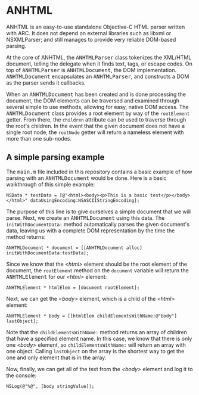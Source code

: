 # ANHTML

ANHTML is an easy-to-use standalone Objective-C HTML parser written with ARC. It does not depend on external libraries such as libxml or NSXMLParser; and still manages to provide very reliable DOM-based parsing.

At the core of ANHTML, the <tt>ANHTMLParser</tt> class tokenizes the XML/HTML document, telling the delegate when it finds text, tags, or escape codes. On top of <tt>ANHTMLParser</tt> is <tt>ANHTMLDocument</tt>, the DOM implementation. <tt>ANHTMLDocument</tt> encapsulates an <tt>ANHTMLParser</tt>, and constructs a DOM as the parser sends it callbacks.

When an <tt>ANHTMLDocument</tt> has been created and is done processing the document, the DOM elements can be traversed and examined through several simple to use methods, allowing for easy, native DOM access. The <tt>ANHTMLDocument</tt> class provides a root element by way of the `rootElement` getter. From there, the `children` attribute can be used to traverse through the root's children. In the event that the given document does not have a single root node, the `rootNode` getter will return a nameless element with more than one sub-nodes.

## A simple parsing example

The <tt>main.m</tt> file included in this repository contains a basic example of how parsing with an <tt>ANHTMLDocument</tt> would be done. Here is a basic walkthrough of this simple example:

    NSData * testData = [@"<html><body><p>This is a basic test</p></body></html>" dataUsingEncoding:NSASCIIStringEncoding];

The purpose of this line is to give ourselves a simple document that we will parse. Next, we create an <tt>ANHTMLDocument</tt> using this data. The `initWithDocumentData:` method automatically parses the given document's data, leaving us with a complete DOM representation by the time the method returns:

    ANHTMLDocument * document = [[ANHTMLDocument alloc] initWithDocumentData:testData];

Since we know that the *&lt;html&gt;* element should be the root element of the document, the `rootElement` method on the `document` variable will return the <tt>ANHTMLElement</tt> for our *&lt;html&gt;* element:

    ANHTMLElement * htmlElem = [document rootElement];

Next, we can get the *&lt;body&gt;* element, which is a child of the *&lt;html&gt;* element:

    ANHTMLElement * body = [[htmlElem childElementsWithName:@"body"] lastObject];

Note that the `childElementsWithName:` method returns an array of children that have a specified element name. In this case, we know that there is only one *&lt;body&gt;* element, so `childElementsWithName:` will return an array with one object. Calling `lastObject` on the array is the shortest way to get the one and only element that is in the array.

Now, finally, we can get all of the text from the *&lt;body&gt;* element and log it to the console:

	NSLog(@"%@", [body stringValue]);
